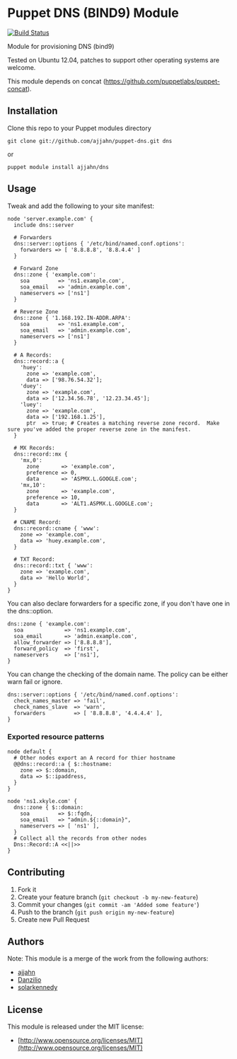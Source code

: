 # Puppet DNS (BIND9) Module

[![Build Status](https://travis-ci.org/ajjahn/puppet-dns.png?branch=master)](https://travis-ci.org/ajjahn/puppet-dns)

Module for provisioning DNS (bind9)

Tested on Ubuntu 12.04, patches to support other operating systems are welcome.

This module depends on concat (https://github.com/puppetlabs/puppet-concat).

## Installation

Clone this repo to your Puppet modules directory

    git clone git://github.com/ajjahn/puppet-dns.git dns

or

    puppet module install ajjahn/dns

## Usage

Tweak and add the following to your site manifest:

```puppet
node 'server.example.com' {
  include dns::server

  # Forwarders
  dns::server::options { '/etc/bind/named.conf.options':
    forwarders => [ '8.8.8.8', '8.8.4.4' ]
  }

  # Forward Zone
  dns::zone { 'example.com':
    soa         => 'ns1.example.com',
    soa_email   => 'admin.example.com',
    nameservers => ['ns1']
  }

  # Reverse Zone
  dns::zone { '1.168.192.IN-ADDR.ARPA':
    soa         => 'ns1.example.com',
    soa_email   => 'admin.example.com',
    nameservers => ['ns1']
  }

  # A Records:
  dns::record::a {
    'huey':
      zone => 'example.com',
      data => ['98.76.54.32'];
    'duey':
      zone => 'example.com',
      data => ['12.34.56.78', '12.23.34.45'];
    'luey':
      zone => 'example.com',
      data => ['192.168.1.25'],
      ptr  => true; # Creates a matching reverse zone record.  Make sure you've added the proper reverse zone in the manifest.
  }

  # MX Records:
  dns::record::mx {
    'mx,0':
      zone       => 'example.com',
      preference => 0,
      data       => 'ASPMX.L.GOOGLE.com';
    'mx,10':
      zone       => 'example.com',
      preference => 10,
      data       => 'ALT1.ASPMX.L.GOOGLE.com';
  }

  # CNAME Record:
  dns::record::cname { 'www':
    zone => 'example.com',
    data => 'huey.example.com',
  }

  # TXT Record:
  dns::record::txt { 'www':
    zone => 'example.com',
    data => 'Hello World',
  }
}
```

You can also declare forwarders for a specific zone, if you don't have one in the dns::option.

```puppet
dns::zone { 'example.com':
  soa             => 'ns1.example.com',
  soa_email       => 'admin.example.com',
  allow_forwarder => ['8.8.8.8'],
  forward_policy  => 'first',
  nameservers     => ['ns1'],
}
```

You can change the checking of the domain name. The policy can be either warn fail or ignore.

```puppet
dns::server::options { '/etc/bind/named.conf.options':
  check_names_master => 'fail',
  check_names_slave  => 'warn',
  forwarders         => [ '8.8.8.8', '4.4.4.4' ],
}
```

### Exported resource patterns

```puppet
node default {
  # Other nodes export an A record for thier hostname
  @@dns::record::a { $::hostname:
    zone => $::domain, 
    data => $::ipaddress,
  }
}

node 'ns1.xkyle.com' {
  dns::zone { $::domain:
    soa         => $::fqdn,
    soa_email   => "admin.${::domain}",
    nameservers => [ 'ns1' ],
  }
  # Collect all the records from other nodes
  Dns::Record::A <<||>>
}
```

## Contributing

1. Fork it
2. Create your feature branch (`git checkout -b my-new-feature`)
3. Commit your changes (`git commit -am 'Added some feature'`)
4. Push to the branch (`git push origin my-new-feature`)
5. Create new Pull Request

## Authors

Note: This module is a merge of the work from the following authors:
* [ajjahn](https://github.com/ajjahn/puppet-dns)
* [Danzilio](https://github.com/danzilio)
* [solarkennedy](https://github.com/solarkennedy)

## License

This module is released under the MIT license:

* [http://www.opensource.org/licenses/MIT](http://www.opensource.org/licenses/MIT)
